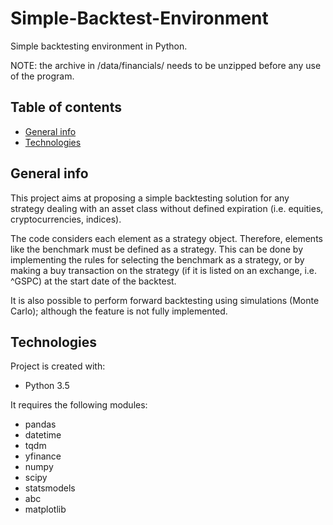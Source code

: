 # Simple-Backtest-Environment
Simple backtesting environment in Python.

NOTE: the archive in /data/financials/ needs to be unzipped before any use of the program.

## Table of contents
* [General info](#general-info)
* [Technologies](#technologies)



## General info
This project aims at proposing a simple backtesting solution for any strategy dealing with an asset class without defined expiration (i.e. equities, cryptocurrencies, indices).

The code considers each element as a strategy object. Therefore, elements like the benchmark must be defined as a strategy. This can be done by implementing the rules for selecting the benchmark as a strategy, or by making a buy transaction on the strategy (if it is listed on an exchange, i.e. ^GSPC) at the start date of the backtest.

It is also possible to perform forward backtesting using simulations (Monte Carlo); although the feature is not fully implemented.
	
## Technologies
Project is created with:
* Python 3.5

It requires the following modules:
* pandas
* datetime
* tqdm
* yfinance
* numpy
* scipy
* statsmodels
* abc
* matplotlib
